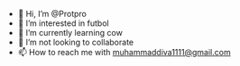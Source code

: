 - 👋 Hi, I’m @Protpro
- 👀 I’m interested in futbol
- 🌱 I’m currently learning cow
- 💞️ I’m not looking to collaborate
- 📫 How to reach me with muhammaddiva1111@gmail.com

<!---
Protpro/Protpro is a ✨ special ✨ repository because its `README.md` (this file) appears on your GitHub profile.
You can click the Preview link to take a look at your changes.
--->
